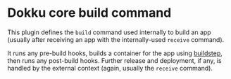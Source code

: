 # Dokku core build command

This plugin defines the `build` command used internally to build an app
(usually after receiving an app with the internally-used `receive` command).

It runs any pre-build hooks, builds a container for the app using
[buildstep][], then runs any post-build hooks. Further release and deployment,
if any, is handled by the external context (again, usually the `receive`
command).

[buildstep]: https://github.com/progrium/buildstep
